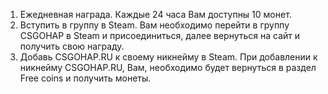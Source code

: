 1.	Ежедневная награда. Каждые 24  часа Вам доступны 10 монет.
2.	Вступить в группу в Steam. Вам необходимо перейти в группу CSGOHAP в Steam и присоединиться, далее вернуться на сайт и получить свою награду. 
3.	Добавь CSGOHAP.RU к  своему никнейму в Steam. При добавлении к никнейму CSGOHAP.RU, Вам, необходимо будет вернуться в раздел Free coins и получить монеты. 
